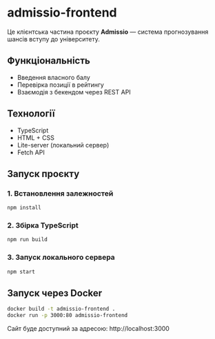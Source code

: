 # admissio-frontend
Це клієнтська частина проєкту **Admissio** — система прогнозування шансів вступу до університету.

## Функціональність

- Введення власного балу
- Перевірка позиції в рейтингу
- Взаємодія з бекендом через REST API

## Технології

- TypeScript
- HTML + CSS
- Lite-server (локальний сервер)
- Fetch API

## Запуск проєкту

### 1. Встановлення залежностей
```bash
npm install
```
### 2. Збірка TypeScript
```bash
npm run build
```
### 3. Запуск локального сервера
```bash
npm start
```

## Запуск через Docker
```bash
docker build -t admissio-frontend .
docker run -p 3000:80 admissio-frontend
```

Сайт буде доступний за адресою: http://localhost:3000